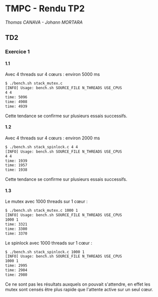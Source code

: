 # TMPC - Rendu TP2

_Thomas CANAVA - Johann MORTARA_

## TD2

### Exercice 1

#### 1.1
Avec 4 threads sur 4 cœurs : environ 5000 ms

```bash
$ ./bench.sh stack_mutex.c 
[INFO] Usage: bench.sh SOURCE_FILE N_THREADS USE_CPUS
4 4
time: 5096
time: 4908
time: 4939
```

Cette tendance se confirme sur plusieurs essais successifs.

#### 1.2

Avec 4 threads sur 4 cœurs : environ 2000 ms

```bash
$ ./bench.sh stack_spinlock.c 4 4
[INFO] Usage: bench.sh SOURCE_FILE N_THREADS USE_CPUS
4 4
time: 1939
time: 1957
time: 1938
```

Cette tendance se confirme sur plusieurs essais successifs.

#### 1.3

Le mutex avec 1000 threads sur 1 cœur :

```bash
$ ./bench.sh stack_mutex.c 1000 1
[INFO] Usage: bench.sh SOURCE_FILE N_THREADS USE_CPUS
1000 1
time: 3321
time: 3300
time: 3370
```


Le spinlock avec 1000 threads sur 1 cœur :
```bash
$ ./bench.sh stack_spinlock.c 1000 1
[INFO] Usage: bench.sh SOURCE_FILE N_THREADS USE_CPUS
1000 1
time: 2995
time: 2904
time: 2980
```

Ce ne sont pas les résultats auxquels on pouvait s'attendre, en effet les mutex sont censés être plus rapide que l'attente active sur un seul cœur.
